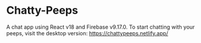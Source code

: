 # Chatty-Peeps
A chat app using React v18 and Firebase v9.17.0. To start chatting with your peeps, visit the desktop version: https://chattypeeps.netlify.app/ 
